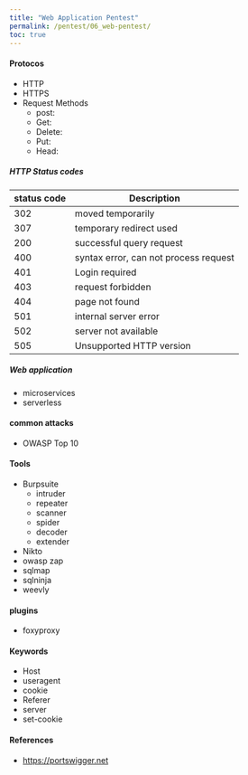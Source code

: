 ```yaml
---
title: "Web Application Pentest"
permalink: /pentest/06_web-pentest/
toc: true
---
```

#### Protocos
- HTTP
- HTTPS
- Request Methods
  - post:
  - Get:
  - Delete:
  - Put:
  - Head: 



##### HTTP Status codes
| status code | Description |
| ---- | ------------------ |
| 302 | moved temporarily |
| 307 | temporary redirect used |
| 200 | successful query request |
| 400 | syntax error, can not process request |
| 401 | Login required |
| 403 | request forbidden |
| 404 | page not found |
| 501 | internal server error |
| 502 | server not available |
| 505 | Unsupported HTTP version |

##### Web application
- microservices
- serverless
#### common attacks
- OWASP Top 10
#### Tools
- Burpsuite
  - intruder
  - repeater
  - scanner
  - spider
  - decoder
  - extender
- Nikto
- owasp zap
- sqlmap
- sqlninja
- weevly

#### plugins
- foxyproxy

#### Keywords
- Host
- useragent
- cookie
- Referer
- server
- set-cookie
#### References 
- https://portswigger.net
